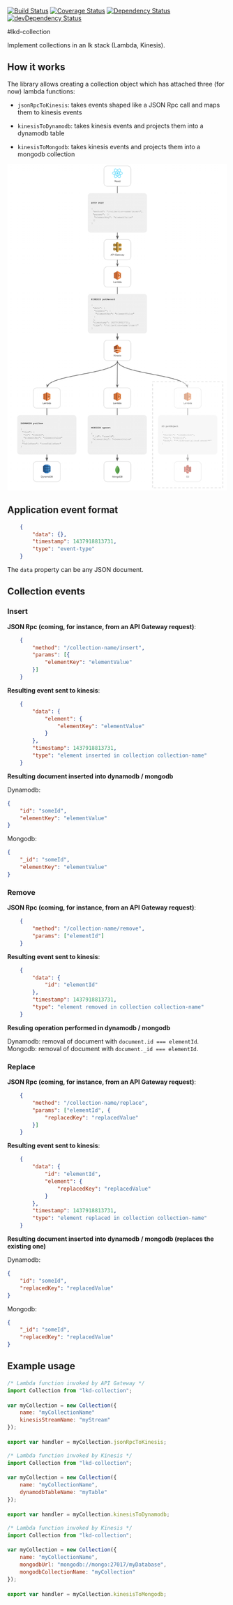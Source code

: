 [![Build Status](https://travis-ci.org/innowatio/lkd-collection.svg?branch=master)](https://travis-ci.org/innowatio/lkd-collection)
[![Coverage Status](https://coveralls.io/repos/innowatio/lkd-collection/badge.svg?branch=master&service=github)](https://coveralls.io/github/innowatio/lkd-collection?branch=master)
[![Dependency Status](https://david-dm.org/innowatio/lkd-collection.svg)](https://david-dm.org/innowatio/lkd-collection)
[![devDependency Status](https://david-dm.org/innowatio/lkd-collection/dev-status.svg)](https://david-dm.org/innowatio/lkd-collection#info=devDependencies)

#lkd-collection

Implement collections in an lk stack (Lambda, Kinesis).

## How it works

The library allows creating a collection object which has attached three (for
now) lambda functions:

- `jsonRpcToKinesis`: takes events shaped like a JSON Rpc call and maps them to
  kinesis events

- `kinesisToDynamodb`: takes kinesis events and projects them into a dynamodb
  table

- `kinesisToMongodb`: takes kinesis events and projects them into a mongodb
  collection

![Flow](./docs/flow.png)

## Application event format

```json
    {
        "data": {},
        "timestamp": 1437918813731,
        "type": "event-type"
    }
```

The `data` property can be any JSON document.

## Collection events

### Insert

**JSON Rpc (coming, for instance, from an API Gateway request)**:

```json
    {
        "method": "/collection-name/insert",
        "params": [{
            "elementKey": "elementValue"
        }]
    }
```

**Resulting event sent to kinesis**:

```json
    {
        "data": {
            "element": {
                "elementKey": "elementValue"
            }
        },
        "timestamp": 1437918813731,
        "type": "element inserted in collection collection-name"
    }
```

**Resulting document inserted into dynamodb / mongodb**

Dynamodb:
```json
{
    "id": "someId",
    "elementKey": "elementValue"
}
```

Mongodb:
```json
{
    "_id": "someId",
    "elementKey": "elementValue"
}
```

### Remove

**JSON Rpc (coming, for instance, from an API Gateway request)**:

```json
    {
        "method": "/collection-name/remove",
        "params": ["elementId"]
    }
```

**Resulting event sent to kinesis**:

```json
    {
        "data": {
            "id": "elementId"
        },
        "timestamp": 1437918813731,
        "type": "element removed in collection collection-name"
    }
```

**Resuling operation performed in dynamodb / mongodb**

Dynamodb: removal of document with `document.id === elementId`.
Mongodb: removal of document with `document._id === elementId`.

### Replace

**JSON Rpc (coming, for instance, from an API Gateway request)**:

```json
    {
        "method": "/collection-name/replace",
        "params": ["elementId", {
            "replacedKey": "replacedValue"
        }]
    }
```

**Resulting event sent to kinesis**:

```json
    {
        "data": {
            "id": "elementId",
            "element": {
                "replacedKey": "replacedValue"
            }
        },
        "timestamp": 1437918813731,
        "type": "element replaced in collection collection-name"
    }
```

**Resulting document inserted into dynamodb / mongodb (replaces the existing one)**

Dynamodb:
```json
{
    "id": "someId",
    "replacedKey": "replacedValue"
}
```

Mongodb:
```json
{
    "_id": "someId",
    "replacedKey": "replacedValue"
}
```

## Example usage

```js
/* Lambda function invoked by API Gateway */
import Collection from "lkd-collection";

var myCollection = new Collection({
    name: "myCollectionName"
    kinesisStreamName: "myStream"
});

export var handler = myCollection.jsonRpcToKinesis;
```

```js
/* Lambda function invoked by Kinesis */
import Collection from "lkd-collection";

var myCollection = new Collection({
    name: "myCollectionName",
    dynamodbTableName: "myTable"
});

export var handler = myCollection.kinesisToDynamodb;
```

```js
/* Lambda function invoked by Kinesis */
import Collection from "lkd-collection";

var myCollection = new Collection({
    name: "myCollectionName",
    mongodbUrl: "mongodb://mongo:27017/myDatabase",
    mongodbCollectionName: "myCollection"
});

export var handler = myCollection.kinesisToMongodb;
```
